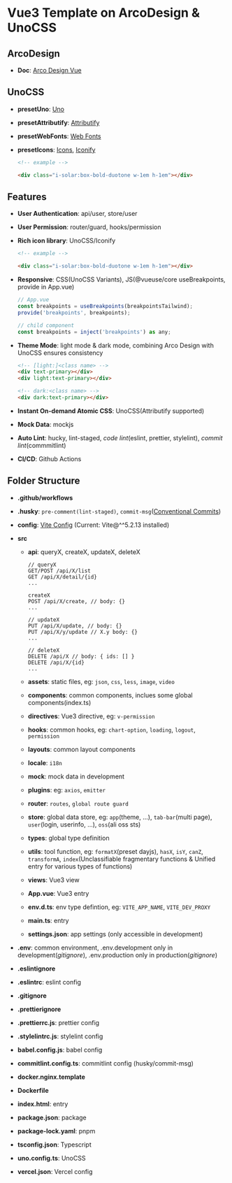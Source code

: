 # Vue3 Template on ArcoDesign & UnoCSS

## ArcoDesign

- **Doc**: [Arco Design Vue](https://arco.design/vue/docs)

## UnoCSS

- **presetUno**: [Uno](https://unocss.dev/presets/uno)

- **presetAttributify**: [Attributify](https://unocss.dev/presets/attributify)

- **presetWebFonts**: [Web Fonts](https://unocss.dev/presets/web-fonts)

- **presetIcons**: [Icons](https://unocss.dev/presets/icons), [Iconify](https://icon-sets.iconify.design/)
  ```html
  <!-- example -->

  <div class="i-solar:box-bold-duotone w-1em h-1em"></div>
  ```

## Features

- **User Authentication**: api/user, store/user

- **User Permission**: router/guard, hooks/permission

- **Rich icon library**: UnoCSS/Iconify
  ```html
  <!-- example -->

  <div class="i-solar:box-bold-duotone w-1em h-1em"></div>
  ```

- **Responsive**: CSS(UnoCSS Variants), JS(@vueuse/core useBreakpoints, provide in App.vue)
  ```js
  // App.vue
  const breakpoints = useBreakpoints(breakpointsTailwind);
  provide('breakpoints', breakpoints);

  // child component
  const breakpoints = inject('breakpoints') as any;
  ```

- **Theme Mode**: light mode & dark mode, combining Arco Design with UnoCSS ensures consistency
  ```html
  <!-- [light:]<class name> -->
  <div text-primary></div>
  <div light:text-primary></div>

  <!-- dark:<class name> -->
  <div dark:text-primary></div>
  ```

- **Instant On-demand Atomic CSS**: UnoCSS(Attributify supported)

- **Mock Data**: mockjs

- **Auto Lint**: hucky, lint-staged, *code lint*(eslint, prettier, stylelint), *commit lint*(commmitlint)

- **CI/CD**: Github Actions

## Folder Structure

- **.github/workflows**

- **.husky**: ``pre-comment(lint-staged)``, ``commit-msg``([Conventional Commits](https://www.conventionalcommits.org/zh-hans/v1.0.0/))

- **config**: [Vite Config](https://cn.vitejs.dev/config/) (Current: Vite@^^5.2.13 installed)

- **src**

  - **api**: queryX, createX, updateX, deleteX

    ```http
    // queryX
    GET/POST /api/X/list
    GET /api/X/detail/{id}
    ...

    createX
    POST /api/X/create, // body: {}
    ...

    // updateX
    PUT /api/X/update, // body: {}
    PUT /api/X/y/update // X.y body: {}
    ...

    // deleteX
    DELETE /api/X // body: { ids: [] }
    DELETE /api/X/{id}
    ...
    ```

  - **assets**: static files, eg: ``json``, ``css``, ``less``, ``image``, ``video``

  - **components**: common components, inclues some global components(index.ts)

  - **directives**: Vue3 directive, eg: ``v-permission``

  - **hooks**: common hooks, eg: ``chart-option``, ``loading``, ``logout``, ``permission``

  - **layouts**: common layout components

  - **locale**: ``i18n``

  - **mock**: mock data in development

  - **plugins**: eg: ``axios``, ``emitter``

  - **router**: ``routes``, ``global route guard``

  - **store**: global data store, eg: ``app``(theme, ...),  ``tab-bar``(multi page), ``user``(login, userinfo, ...), ``oss``(ali oss sts)

  - **types**: global type definition

  - **utils**: tool function, eg: ``formatX``(preset dayjs), ``hasX``, ``isY``, ``canZ``, ``transformA``, ``index``(Unclassifiable fragmentary functions & Unified entry for various types of functions)

  - **views**: Vue3 view

  - **App.vue**: Vue3 entry

  - **env.d.ts**: env type defintion, eg: ``VITE_APP_NAME``, ``VITE_DEV_PROXY``

  - **main.ts**: entry

  - **settings.json**: app settings (only accessible in development)

- **.env**: common environment, .env.development only in development(*gitignore*), .env.production only in production(*gitignore*)

- **.eslintignore**

- **.eslintrc**: eslint config

- **.gitignore**

- **.prettierignore**

- **.prettierrc.js**: prettier config

- **.stylelintrc.js**: stylelint config

- **babel.config.js**: babel config

- **commitlint.config.ts**: commitlint config (husky/commit-msg)

- **docker.nginx.template**

- **Dockerfile**

- **index.html**: entry

- **package.json**: package

- **package-lock.yaml**: pnpm

- **tsconfig.json**: Typescript

- **uno.config.ts**: UnoCSS

- **vercel.json**: Vercel config

